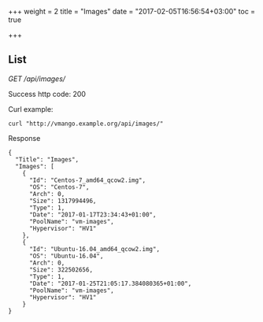 +++
weight = 2
title = "Images"
date = "2017-02-05T16:56:54+03:00"
toc = true

+++

## List

*GET /api/images/*

Success http code: 200

Curl example:

    curl "http://vmango.example.org/api/images/"

Response

    {
      "Title": "Images",
      "Images": [
        {
          "Id": "Centos-7_amd64_qcow2.img",
          "OS": "Centos-7",
          "Arch": 0,
          "Size": 1317994496,
          "Type": 1,
          "Date": "2017-01-17T23:34:43+01:00",
          "PoolName": "vm-images",
          "Hypervisor": "HV1"
        },
        {
          "Id": "Ubuntu-16.04_amd64_qcow2.img",
          "OS": "Ubuntu-16.04",
          "Arch": 0,
          "Size": 322502656,
          "Type": 1,
          "Date": "2017-01-25T21:05:17.384080365+01:00",
          "PoolName": "vm-images",
          "Hypervisor": "HV1"
        }
    }
